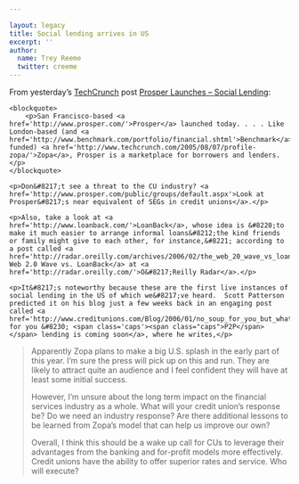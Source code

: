 ```yaml
---

layout: legacy
title: Social lending arrives in US
excerpt: ''
author:
  name: Trey Reeme
  twitter: creeme
---
```


<p>From yesterday&#8217;s <a href='http://www.techcrunch.com'>TechCrunch</a> post <a href='http://www.techcrunch.com/2006/02/05/prosper-launches-social-lending/'>Prosper Launches &#8211; Social Lending</a>:</p>

    <blockquote>
        <p>San Francisco-based <a href='http://www.prosper.com/'>Prosper</a> launched today. . . . Like London-based (and <a href='http://www.benchmark.com/portfolio/financial.shtml'>Benchmark</a> funded) <a href='http://www.techcrunch.com/2005/08/07/profile-zopa/'>Zopa</a>, Prosper is a marketplace for borrowers and lenders.</p>
    </blockquote>

    <p>Don&#8217;t see a threat to the CU industry? <a href='http://www.prosper.com/public/groups/default.aspx'>Look at Prosper&#8217;s near equivalent of SEGs in credit unions</a>.</p>

    <p>Also, take a look at <a href='http://www.loanback.com/'>LoanBack</a>, whose idea is &#8220;to make it much easier to arrange informal loans&#8212;the kind friends or family might give to each other, for instance,&#8221; according to a post called <a href='http://radar.oreilly.com/archives/2006/02/the_web_20_wave_vs_loanback.html'>The Web 2.0 Wave vs. LoanBack</a> at <a href='http://radar.oreilly.com/'>O&#8217;Reilly Radar</a>.</p>

    <p>It&#8217;s noteworthy because these are the first live instances of social lending in the US of which we&#8217;ve heard.  Scott Patterson predicted it on his blog just a few weeks back in an engaging post called <a href='http://www.creditunions.com/Blog/2006/01/no_soup_for_you_but_what_about_1.html'>Zopa for you &#8230; <span class='caps'><span class="caps">P2P</span></span> lending is coming soon</a>, where he writes,</p>

<blockquote><p>Apparently Zopa plans to make a big U.S. splash in the early part of this year. I&#8217;m sure the press will pick up on this and run. They are likely to attract quite an audience and I feel confident they will have at least some initial success.</p><p>However, I&#8217;m unsure about the long term impact on the financial services industry as a whole. What will your credit union&#8217;s response be? Do we need an industry response? Are there additional lessons to be learned from Zopa&#8217;s model that can help us improve our own?</p><p>Overall, I think this should be a wake up call for CUs to leverage their advantages from the banking and for-profit models more effectively. Credit unions have the ability to offer superior rates and service. Who will execute?</p></blockquote>